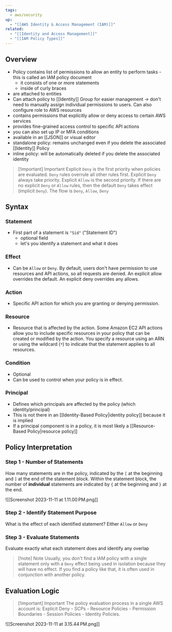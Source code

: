 ```yaml
---
tags:
  - aws/security
up:
  - "[[AWS Identity & Access Management (IAM)]]"
related:
  - "[[Identity and Access Management]]"
  - "[[IAM Policy Types]]"
---
```

## Overview

- Policy contains list of permissions to allow an entity to perform tasks - this is called an IAM policy document
	- it consists of one or more statements
	- inside of curly braces
- are attached to entities
- Can attach policy to [[Identity]] Group for easier management  -> don't need to manually assign individual permissions to users. Can also configure role to AWS resources
- contains permissions that explicitly allow or deny access to certain AWS services
- provides fine-grained access control to specific API actions
- you can also set up IP or MFA conditions
- available in an [[JSON]] or visual editor
- standalone policy: remains unchanged even if you delete the associated [[Identity]] Policy
- inline policy: will be automatically deleted if you delete the associated identity

>[!important] Important
>Explicit `Deny` is the first priority when policies are evaluated. `Deny` rules overrule all other rules first. Explicit `Deny` always take priority. Explicit `Allow` is the second priority. If there are no explicit `Deny` or `Allow` rules, then the default `Deny` takes effect (implicit `Deny`). The flow is `Deny`, `Allow`, `Deny`

## Syntax

### Statement
- First part of a statement is `"Sid"`  ("Statement ID")
	- optional field
	- let's you identify a statement and what it does

### Effect
- Can be `Allow` or `Deny`. By default, users don't have permission to use resources and API actions, so all requests are denied. An explicit allow overrides the default. An explicit deny overrides any allows.

### Action
- Specific API action for which you are granting or denying permission.

### Resource
- Resource that is affected by the action. Some Amazon EC2 API actions allow you to include specific resources in your policy that can be created or modified by the action. You specify a resource using an ARN or using the wildcard (`*`) to indicate that the statement applies to all resources.

### Condition
- Optional
- Can be used to control when your policy is in effect.

### Principal
- Defines which principals are affected by the policy (which identity/principal)
- This is not there in an [[Identity-Based Policy|identity policy]] because it is implied
- If a principal component is in a policy, it is most likely a [[Resource-Based Policy|resource policy]]


## Policy Interpretation

### Step 1 - Number of Statements
How many statements are in the policy, indicated by the `[` at the beginning and `]` at the end of the statement block. Within the statement block, the number of **individual** statements are indicated by `{` at the beginning and `}` at the end. 

![[Screenshot 2023-11-11 at 1.11.00 PM.png]]

### Step 2 - Identify Statement Purpose
What is the effect of each identified statement? Either `Allow` or `Deny` 

### Step 3 - Evaluate Statements
Evaluate exactly what each statement does and identify any overlap 

>[!note] Note
>Usually, you don't find a IAM policy with a single statement only with a `Deny` effect being used in isolation because they will have no effect. If you find a policy like that, it is often used in conjunction with another policy.


## Evaluation Logic

>[!important] Important
>The policy evaluation process in a single AWS account is:
>Explicit Deny - SCPs - Resource Policies - Permission Boundaries - Session Policies - Identity Policies.


![[Screenshot 2023-11-11 at 3.15.44 PM.png]]


